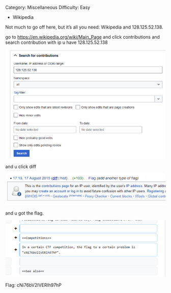 Category: Miscellaneous
Difficulty: Easy


- Wikipedia

Not much to go off here, but it’s all you need: Wikipedia and 128.125.52.138.

go to <https://en.wikipedia.org/wiki/Main_Page> and click contributions and search contribution with ip u have 128.125.52.138 

![wikipedia search contribution](/assets/wikipedia-search-contribution.PNG)

and u click diff

![diff](/assets/wikipedia-diff.PNG)

and u got the flag.

![flag](/assets/wikipedia-flag.PNG)


Flag: cNi76bV2IVERlh97hP
